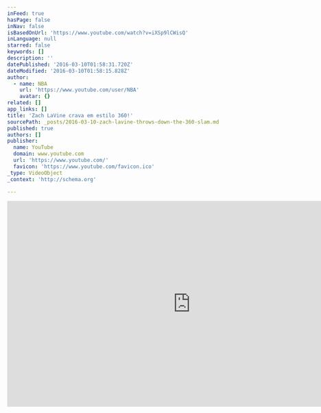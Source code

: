 ```yaml
---
inFeed: true
hasPage: false
inNav: false
isBasedOnUrl: 'https://www.youtube.com/watch?v=iXSp9lCWisQ'
inLanguage: null
starred: false
keywords: []
description: ''
datePublished: '2016-03-10T01:58:31.720Z'
dateModified: '2016-03-10T01:58:15.828Z'
author:
  - name: NBA
    url: 'https://www.youtube.com/user/NBA'
    avatar: {}
related: []
app_links: []
title: 'Zach LaVine crava em estilo 360!'
sourcePath: _posts/2016-03-10-zach-lavine-throws-down-the-360-slam.md
published: true
authors: []
publisher:
  name: YouTube
  domain: www.youtube.com
  url: 'https://www.youtube.com/'
  favicon: 'https://www.youtube.com/favicon.ico'
_type: VideoObject
_context: 'http://schema.org'

---
```

<iframe src="https://cdn.embedly.com/widgets/media.html?src=https%3A%2F%2Fwww.youtube.com%2Fembed%2FiXSp9lCWisQ%3Ffeature%3Doembed&amp;url=https%3A%2F%2Fwww.youtube.com%2Fwatch%3Fv%3DiXSp9lCWisQ&amp;image=https%3A%2F%2Fi.ytimg.com%2Fvi%2FiXSp9lCWisQ%2Fhqdefault.jpg&amp;key=b7d04c9b404c499eba89ee7072e1c4f7&amp;type=text%2Fhtml&amp;schema=youtube" width="854" height="480" scrolling="no" frameborder="0" allowfullscreen="allowfullscreen" style=""></iframe>